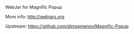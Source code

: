 WebJar for Magnific Popup

More info: http://webjars.org

Upstream: https://github.com/dimsemenov/Magnific-Popup
